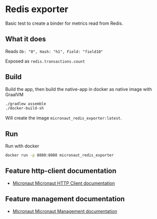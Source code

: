 # Redis exporter
Basic test to create a binder for metrics read from Redis.

## What it does
Reads `Db: "0", Hash: "h1", Field: "field10"`

Exposed as `redis.transactions.count`

## Build
Build the app, then 
build the native-app in docker as native image with GraalVM
````bash
./gradlew assemble
./docker-build-sh
````
Will create the image `micronaut_redis_exporter:latest`.

## Run
Run with docker  
````bash
docker run -p 8080:8080 micronaut_redis_exporter
````

## Feature http-client documentation

- [Micronaut Micronaut HTTP Client documentation](https://docs.micronaut.io/latest/guide/index.html#httpClient)

## Feature management documentation

- [Micronaut Micronaut Management documentation](https://docs.micronaut.io/latest/guide/index.html#management)

